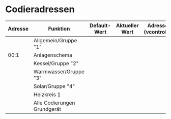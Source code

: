 # Codieradressen

|Adresse|Funktion|Default-Wert|Aktueller Wert|Adresse (vcontrold)|
|---|---|---|---|---|
||Allgemein/Gruppe "1"|||
|00:1|Anlagenschema|
||Kessel/Gruppe "2"||||
||Warmwasser/Gruppe "3"||||
||Solar/Gruppe "4"||||
||Heizkreis 1||||
||Alle Codierungen Grundgerät||||
